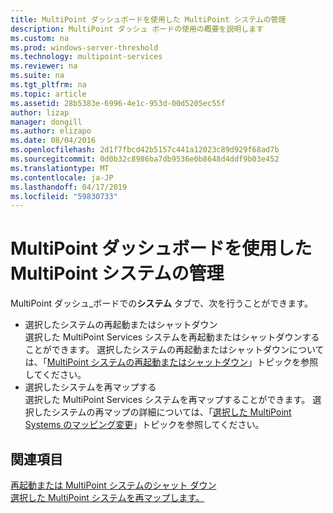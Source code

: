 ```yaml
---
title: MultiPoint ダッシュボードを使用した MultiPoint システムの管理
description: MultiPoint ダッシュ ボードの使用の概要を説明します
ms.custom: na
ms.prod: windows-server-threshold
ms.technology: multipoint-services
ms.reviewer: na
ms.suite: na
ms.tgt_pltfrm: na
ms.topic: article
ms.assetid: 28b5383e-6996-4e1c-953d-00d5205ec55f
author: lizap
manager: dongill
ms.author: elizapo
ms.date: 08/04/2016
ms.openlocfilehash: 2d1f7fbcd42b5157c441a12023c89d929f68ad7b
ms.sourcegitcommit: 0d0b32c8986ba7db9536e0b8648d4ddf9b03e452
ms.translationtype: MT
ms.contentlocale: ja-JP
ms.lasthandoff: 04/17/2019
ms.locfileid: "59830733"
---
```

# <a name="manage-multipoint-systems-using-multipoint-dashboard"></a>MultiPoint ダッシュボードを使用した MultiPoint システムの管理
MultiPoint ダッシュ_ボードでの**システム** タブで、次を行うことができます。  
  
- 選択したシステムの再起動またはシャットダウン  
選択した MultiPoint Services システムを再起動またはシャットダウンすることができます。 選択したシステムの再起動またはシャットダウンについては、「[MultiPoint システムの再起動またはシャットダウン](Restart-or-Shut-Down-MultiPoint-Systems.md)」トピックを参照してください。   
- 選択したシステムを再マップする  
選択した MultiPoint Services システムを再マップすることができます。 選択したシステムの再マップの詳細については、「[選択した MultiPoint Systems のマッピング変更](Remap-Selected-MultiPoint-Systems.md)」トピックを参照してください。  
  
## <a name="see-also"></a>関連項目  
[再起動または MultiPoint システムのシャット ダウン](Restart-or-Shut-Down-MultiPoint-Systems.md)  
[選択した MultiPoint システムを再マップします。](Remap-Selected-MultiPoint-Systems.md)  